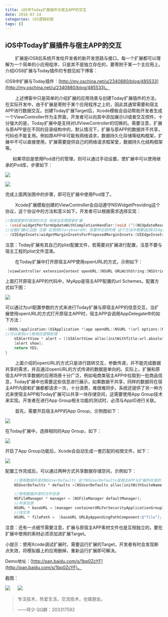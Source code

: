 ```yaml
---
title: iOS中Today扩展插件与宿主APP的交互
date: 2016-07-14
categories: iOS逻辑初窥
tags: []
---
```

## iOS中Today扩展插件与宿主APP的交互

        扩展是iOS8后系统开发给开发者的新开发思路与接口，每一个扩展都可以理解为一个简单的小应用程序，只是其不是独立存在的，要寄附于某一个主应用上。介绍iOS8扩展与Today插件的专题见如下博客：

iOS8中扩展与Today插件：[http://my.oschina.net/u/2340880/blog/485533](http://my.oschina.net/u/2340880/blog/485533)。

        上述博客中只是简单的介绍扩展的应用场景与创建Today扩展插件的方法，在实际开发中，由于扩展是寄附于某个应用程序之上的，因此其通常需要和宿主APP进行数据交互。创建Today扩展Target后，Xcode模板会自动帮助开发者生成一个ViewController作为主界面，开发者可以向其中添加展示UI或者交互控件，十分强大的是，Today扩展中是支持对UIViewController的切换的。需要注意，扩展与原APP是在不同的目录结构中的，默认情况下，扩展与原APP的数据并不共享，代码也不能复用。例如原APP中可能有网络请求，数据持久化存储等结构框架，扩展中不可以直接使用，扩展需要提供自己的网络请求框架爱，数据持久化结构框架等。

      如果项目是使用Pod进行的管理，则可以通过手动设置，使扩展中可以使用继承的Pod库，步骤如下：

![](http://static.oschina.net/uploads/space/2016/0714/145044_HMle_2340880.png)

![](http://static.oschina.net/uploads/space/2016/0714/145448_dmuE_2340880.png)

完成上面两张图中的步骤，即可在扩展中使用Pod库了。

        Xcode扩展模板创建的ViewController会自动遵守NSWidgetProviding这个协议，这个协议中的方法和意义如下，开发者可以根据需求选择实现：

```objectivec
//数据更新时调用的方法 系统会定期更新扩展
- (void)widgetPerformUpdateWithCompletionHandler:(void (^)(NCUpdateResult result))completionHandler;
//设置扩展UI边距 注意 在使用Storyboard时，若要所见即所得 这个方法中需要返回UIEdgeInsetsZero
- (UIEdgeInsets)widgetMarginInsetsForProposedMarginInsets:(UIEdgeInsets)defaultMarginInsets;
```

注意：Today扩展有其自己的plist配置文件，若需要对扩展进行配置，注意不要与宿主工程的plist文件混淆。

        在Today扩展中打开原宿主APP使用openURL的方式，示例如下：

```objectivec
 [viewController.extensionContext openURL:[NSURL URLWithString:[NSString stringWithFormat:@"MyApp://action=%@",@"action"]] completionHandler:nil];
```

上面打开原宿主APP的代码中，MyApp是宿主APP配置的url Schemes，配置方式如下图：

![](http://static.oschina.net/uploads/space/2016/0714/152000_aTRd_2340880.png)

可以通过为url配置参数的方式来进行Today扩展与原宿主APP的信息交互，当扩展使用openURL的方式打开原宿主APP时，宿主APP会调用AppDelegate中的如下方法：

```objectivec
-(BOOL)application:(UIApplication *)app openURL:(NSURL *)url options:(NSDictionary<NSString *,id> *)options{
//可以拿到url做相应逻辑处理
    UIAlertView * alert = [[UIAlertView alloc]initWithTitle:url.absoluteString message:nil delegate:nil cancelButtonTitle:@"确定" otherButtonTitles:nil, nil];
    [alert show];
    return YES;
}
```

        上面介绍的openURL的方式只是进行跳转交互，参数传递，并不能完成数据共享的需求，并且通过openURL的方式传递的数据是单向的。实际上，扩展和原宿主APP共享数据的应用场景十分广泛，例如电商类宿主APP中拉取到一批商品信息，Today扩展中也需要这些信息进行展示，如果数据不共享，同样的数据将在宿主APP内部和扩展都都请求一次，十分浪费，难很难同步。系统还提供了另一种方式来使宿主APP和Today扩展可以共享一块存储空间，这需要使用App Group技术来实现。开发者在进行App Group相关功能的测试时，必须与AppID进行关联。

        首先，需要开启宿主APP的App Group，示例图如下：

![](http://static.oschina.net/uploads/space/2016/0714/153442_xagO_2340880.png)

在Today扩展中，选择相同的App Group，如下：

![](http://static.oschina.net/uploads/space/2016/0714/153706_iwtY_2340880.png)

开启了App Group功能后，Xcode会自动生成一套匹配的权限文件，如下：

![](http://static.oschina.net/uploads/space/2016/0714/154357_RXtd_2340880.png)

配置工作完成后，可以通过两种方式共享数据存储空间，示例如下：

```objectivec
    //使用数据共享的NSUserDefaults 这个NSUserDefaults是宿主APP与扩展所共享的
    NSUserDefaults * defaults =[NSUserDefaults alloc]initWithSuiteName:@"开发者设置的AppGroup名称"];

    //使用数据共享的文件目录
    NSFileManager * manager = [NSFileManager defaultManager];
    //共享目录
    NSURL * baseURL = [manager containerURLForSecurityApplicationGroupIdentifier:@"开发者设置的AppGroup名称"];
    //找文件
    NSURL * filePath =  [baseURL URLByAppendingPathComponent:@"file"];
```

注意：还有一点细节需要注意，扩展与原宿主APP素材文件也是互相独立的，要在扩展中使用的素材必须添加进扩展Target。

小提示：使用Xcode调试扩展时，需要运行扩展的Target，开发者有时会发现断点失效，将模拟器上的应用删掉，重新运行扩展即可解决。

Demo地址：[http://pan.baidu.com/s/1bp0ZcYF](http://pan.baidu.com/s/1bp0ZcYF)。

截图：

![](http://static.oschina.net/uploads/space/2016/0714/164000_sN8O_2340880.png)      ![](http://static.oschina.net/uploads/space/2016/0714/164019_yRNT_2340880.png)

> 专注技术，热爱生活，交流技术，也做朋友。
> 
> ——珲少 QQ群：203317592
